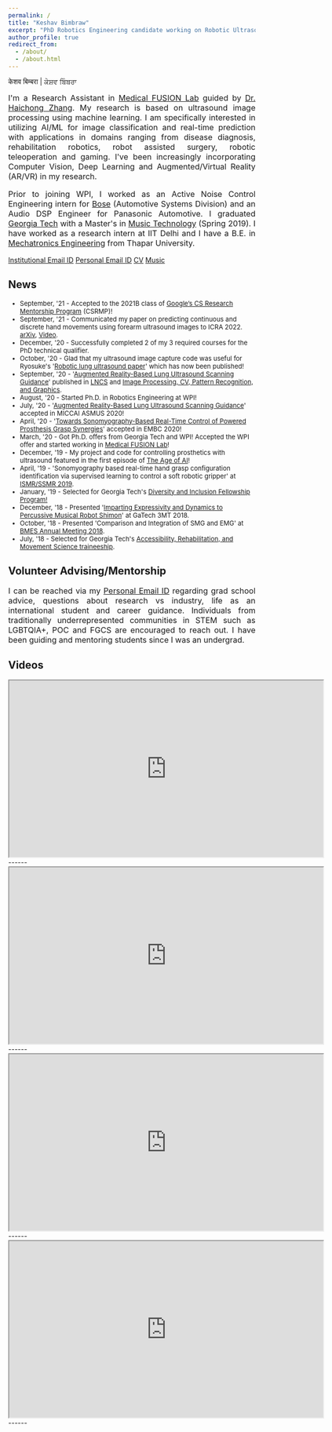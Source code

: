 ```yaml
---
permalink: /
title: "Keshav Bimbraw"
excerpt: "PhD Robotics Engineering candidate working on Robotic Ultrasound and Machine Learning based Medical Image Processing"
author_profile: true
redirect_from: 
  - /about/
  - /about.html
---
```


केशव बिम्बरा | ਕੇਸ਼ਵ ਬਿੰਬਰਾ
<font size="-0.5"><p align="justify">
I'm a Research Assistant in <a href="https://medicalfusionlab.wordpress.com/" target="_blank" rel="noopener noreferrer">Medical FUSION Lab</a> guided by <a href="https://www.wpi.edu/people/faculty/hzhang10" target="_blank" rel="noopener noreferrer">Dr. Haichong Zhang</a>. My research is based on ultrasound image processing using machine learning. I am specifically interested in utilizing AI/ML for image classification and real-time prediction with applications in domains ranging from disease diagnosis, rehabilitation robotics, robot assisted surgery, robotic teleoperation and gaming. I've been increasingly incorporating Computer Vision, Deep Learning and Augmented/Virtual Reality (AR/VR) in my research.</p>
<p align="justify">
Prior to joining WPI, I worked as an Active Noise Control Engineering intern for <a href="https://automotive.bose.com/" target="_blank" rel="noopener noreferrer">Bose</a> (Automotive Systems Division) and an Audio DSP Engineer for Panasonic Automotive. I graduated <a href="https://www.news.gatech.edu/2018/11/06/getting-know-georgia-tech-keshav-bimbraw" target="_blank" rel="noopener noreferrer"> Georgia Tech</a> with a Master's in <a href="https://gtcmt.gatech.edu/robotic-musicianship" target="_blank" rel="noopener noreferrer">Music Technology</a> (Spring 2019). I have worked as a research intern at IIT Delhi and I have a B.E. in <a href="http://www.thapar.edu/programmes/pages/btech-in-mechatronics" target="_blank" rel="noopener noreferrer"> Mechatronics Engineering</a> from Thapar University.</p>
</font>

<!--img src="../images/affiliations_edited.PNG" alt="Affiliations"-->

<a href="mailto:kbimbraw@wpi.edu" target="_blank">Institutional Email ID</a> <span class="tab"></span> <a href="mailto:bimbrawkeshav@gmail.com" target="_blank">Personal Email ID</a> <span class="tab"></span> <a href="http://bimbraw.github.io/files/Keshav_Bimbraw_Resume.pdf" target="_blank">CV</a> <span class="tab"></span> <a href="https://www.youtube.com/channel/UCLI9__KHyyVQqbeOVLyJGHw" target="_blank">Music</a>

News
------
<font size="2"><ul>
  <li>September, '21 - Accepted to the 2021B class of <a href="https://research.google/outreach/csrmp/" target="_blank" rel="noopener noreferrer">Google’s CS Research Mentorship Program</a> (CSRMP)!</li>
  <li>September, '21 - Communicated my paper on predicting continuous and discrete hand movements using forearm ultrasound images to ICRA 2022. <a href="https://arxiv.org/abs/2109.11093" target="_blank" rel="noopener noreferrer">arXiv</a>, <a href="https://www.youtube.com/watch?v=YdhpU829e-M" target="_blank" rel="noopener noreferrer">Video</a>.</li>
  <li>December, '20 - Successfully completed 2 of my 3 required courses for the PhD technical qualifier. </li>
  <li>October, '20 - Glad that my ultrasound image capture code was useful for Ryosuke's '<a href="https://arxiv.org/abs/2010.12335" target="_blank" rel="noopener noreferrer">Robotic lung ultrasound paper</a>' which has now been published!</li>
  <li>September, '20 - '<a href="https://link.springer.com/chapter/10.1007/978-3-030-60334-2_11" target="_blank" rel="noopener noreferrer">Augmented Reality-Based Lung Ultrasound Scanning Guidance</a>' published in <a href="https://link.springer.com/bookseries/558" target="_blank" rel="noopener noreferrer">LNCS</a> and <a href="https://www.springer.com/series/7412" target="_blank" rel="noopener noreferrer">Image Processing, CV, Pattern Recognition, and Graphics</a>.</li>
  <li>August, '20 - Started Ph.D. in Robotics Engineering at WPI!</li>
  <li>July, '20 - '<a href="https://vimeo.com/448019177" target="_blank" rel="noopener noreferrer">Augmented Reality-Based Lung Ultrasound Scanning Guidance</a>' accepted in MICCAI ASMUS 2020!</li>
  <li>April, '20 - '<a href="https://ieeexplore.ieee.org/document/9176483" target="_blank" rel="noopener noreferrer">Towards Sonomyography-Based Real-Time Control of Powered Prosthesis Grasp Synergies</a>' accepted in EMBC 2020!</li>
  <li>March, '20 - Got Ph.D. offers from Georgia Tech and WPI! Accepted the WPI offer and started working in <a href="https://medicalfusionlab.wordpress.com/" target="_blank" rel="noopener noreferrer">Medical FUSION Lab</a>!</li>
  <li>December, '19 - My project and code for controlling prosthetics with ultrasound featured in the first episode of <a href="https://youtu.be/UwsrzCVZAb8?t=1079" target="_blank" rel="noopener noreferrer">The Age of AI</a>!</li> 
  <li>April, '19 - 'Sonomyography based real-time hand grasp configuration identification via supervised learning to control a soft robotic gripper' at <a href="http://www.ismr.gatech.edu/2019/" target="_blank" rel="noopener noreferrer">ISMR/SSMR 2019</a>.</li>
  <li>January, '19 - Selected for Georgia Tech's <a href="https://diversity.gatech.edu/2019-diversity-and-inclusion-fellows-bios" target="_blank" rel="noopener noreferrer">Diversity and Inclusion Fellowship Program!</a></li>
  <li>December, '18 - Presented '<a href="https://smartech.gatech.edu/handle/1853/60602" target="_blank" rel="noopener noreferrer">Imparting Expressivity and Dynamics to Percussive Musical Robot Shimon</a>' at GaTech 3MT 2018.</li>
  <li>October, '18 - Presented 'Comparison and Integration of SMG and EMG' at <a href="https://www.bmes.org/content.asp?contentid=392" target="_blank" rel="noopener noreferrer">BMES Annual Meeting 2018</a>.</li>
  <li>July, '18 - Selected for Georgia Tech's <a href="http://arms.robotics.gatech.edu/cohort3" target="_blank" rel="noopener noreferrer">Accessibility, Rehabilitation, and Movement Science traineeship</a>.</li></ul></font><p></p>

Volunteer Advising/Mentorship
------
<font size="-0.5"><p align="justify">
I can be reached via my <a href="mailto:bimbrawkeshav@gmail.com" target="_blank">Personal Email ID</a> regarding grad school advice, questions about research vs industry, life as an international student and career guidance. Individuals from traditionally underrepresented communities in STEM such as LGBTQIA+, POC and FGCS are encouraged to reach out. I have been guiding and mentoring students since I was an undergrad. </p></font>

Videos
------
<iframe src="https://player.vimeo.com/video/463333665" width="640" height="360" frameborder="2" allow="autoplay; fullscreen" allowfullscreen></iframe>
------
<iframe src="https://player.vimeo.com/video/444131445" width="640" height="360" frameborder="2" allow="autoplay; fullscreen" allowfullscreen></iframe>
------
<iframe src="https://player.vimeo.com/video/444132536" width="640" height="360" frameborder="2" allow="autoplay; fullscreen" allowfullscreen></iframe>
------
<iframe src="https://player.vimeo.com/video/174093155" width="640" height="360" frameborder="2" allow="autoplay; fullscreen" allowfullscreen></iframe>
------
